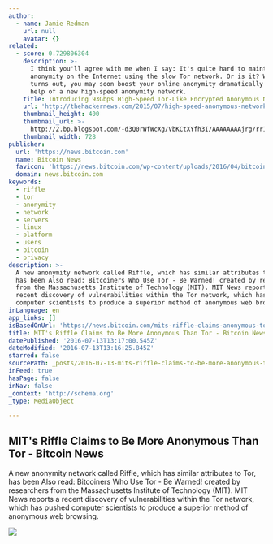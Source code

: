 ```yaml
---
author:
  - name: Jamie Redman
    url: null
    avatar: {}
related:
  - score: 0.729806304
    description: >-
      I think you'll agree with me when I say: It's quite hard to maintain
      anonymity on the Internet using the slow Tor network. Or is it? Well, it
      turns out, you may soon boost your online anonymity dramatically with the
      help of a new high-speed anonymity network.
    title: Introducing 93Gbps High-Speed Tor-Like Encrypted Anonymous Network
    url: 'http://thehackernews.com/2015/07/high-speed-anonymous-network.html'
    thumbnail_height: 400
    thumbnail_url: >-
      http://2.bp.blogspot.com/-d3Q0rWfWcXg/VbKCtXYfh3I/AAAAAAAAjrg/rr1ZEms2gHw/s1600/hornet-anonymous-network.jpg
    thumbnail_width: 728
publisher:
  url: 'https://news.bitcoin.com'
  name: Bitcoin News
  favicon: 'https://news.bitcoin.com/wp-content/uploads/2016/04/bitcoin_fav.png'
  domain: news.bitcoin.com
keywords:
  - riffle
  - tor
  - anonymity
  - network
  - servers
  - linux
  - platform
  - users
  - bitcoin
  - privacy
description: >-
  A new anonymity network called Riffle, which has similar attributes to Tor,
  has been Also read: Bitcoiners Who Use Tor - Be Warned! created by researchers
  from the Massachusetts Institute of Technology (MIT). MIT News reports a
  recent discovery of vulnerabilities within the Tor network, which has pushed
  computer scientists to produce a superior method of anonymous web browsing.
inLanguage: en
app_links: []
isBasedOnUrl: 'https://news.bitcoin.com/mits-riffle-claims-anonymous-tor/'
title: MIT's Riffle Claims to Be More Anonymous Than Tor - Bitcoin News
datePublished: '2016-07-13T13:17:00.545Z'
dateModified: '2016-07-13T13:16:25.845Z'
starred: false
sourcePath: _posts/2016-07-13-mits-riffle-claims-to-be-more-anonymous-than-tor-bitcoin.md
inFeed: true
hasPage: false
inNav: false
_context: 'http://schema.org'
_type: MediaObject

---
```

<article style=""><h1>MIT's Riffle Claims to Be More Anonymous Than Tor - Bitcoin News</h1><p>A new anonymity network called Riffle, which has similar attributes to Tor, has been Also read: Bitcoiners Who Use Tor - Be Warned! created by researchers from the Massachusetts Institute of Technology (MIT). MIT News reports a recent discovery of vulnerabilities within the Tor network, which has pushed computer scientists to produce a superior method of anonymous web browsing.</p><img src="https://news.bitcoin.com/wp-content/uploads/2016/07/MITs-Riffle-Claims-To-Be-More-Anonymous-Than-Tor.jpg" /></article>